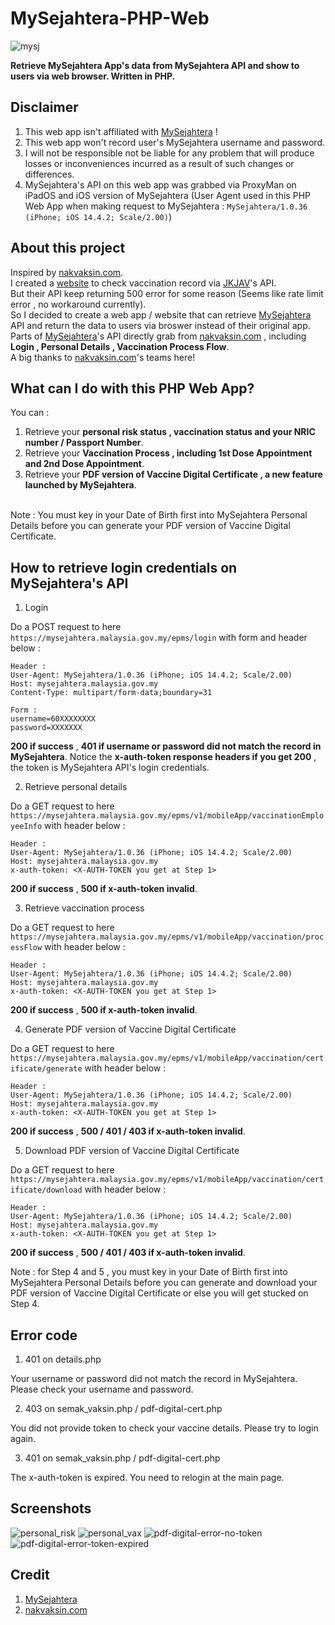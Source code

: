 # MySejahtera-PHP-Web
![mysj](https://www.mkn.gov.my/web/wp-content/uploads/sites/3/2020/03/logoMySejahtera_FINAL_ou.png)

**Retrieve MySejahtera App's data from MySejahtera API and show to users via web browser. Written in PHP.**

## Disclaimer
1. This web app isn't affiliated with [MySejahtera](https://mysejahtera.malaysia.gov.my) !
2. This web app won't record user's MySejahtera username and password. 
3. I will not be responsible not be liable for any problem that will produce losses or inconveniences incurred as a result of such changes or differences.
4. MySejahtera's API on this web app was grabbed via ProxyMan on iPadOS and iOS version of MySejahtera (User Agent used in this PHP Web App when making request to MySejahtera : ```MySejahtera/1.0.36 (iPhone; iOS 14.4.2; Scale/2.00)```)


## About this project
Inspired by [nakvaksin.com](https://github.com/nubpro/nakvaksin). 
</br>
I created a [website](https://www.samsam123.tk/vaksinmy) to check vaccination record via [JKJAV](https://vaksincovid.gov.my)'s API. 
</br>
But their API keep returning 500 error for some reason (Seems like rate limit error , no workaround currently). 
</br>
So I decided to create a web app / website that can retrieve [MySejahtera](https://mysejahtera.malaysia.gov.my) API and return the data to users via broswer instead of their original app. 
</br>
Parts of [MySejahtera](https://mysejahtera.malaysia.gov.my)'s API directly grab from [nakvaksin.com](https://github.com/nubpro/nakvaksin) , including **Login , Personal Details , Vaccination Process Flow**. 
</br>
A big thanks to [nakvaksin.com](https://github.com/nubpro/nakvaksin)'s teams here!

## What can I do with this PHP Web App?
You can :
1. Retrieve your **personal risk status , vaccination status and your NRIC number / Passport Number**.
2. Retrieve your **Vaccination Process , including 1st Dose Appointment and 2nd Dose Appointment**.
3. Retrieve your **PDF version of Vaccine Digital Certificate , a new feature launched by MySejahtera**.
</br>
Note : You must key in your Date of Birth first into MySejahtera Personal Details before you can generate your PDF version of Vaccine Digital Certificate.

## How to retrieve login credentials on MySejahtera's API
1. Login

Do a POST request to here ```https://mysejahtera.malaysia.gov.my/epms/login``` with form and header below :
```
Header :
User-Agent: MySejahtera/1.0.36 (iPhone; iOS 14.4.2; Scale/2.00)
Host: mysejahtera.malaysia.gov.my
Content-Type: multipart/form-data;boundary=31

Form : 
username=60XXXXXXXX
password=XXXXXXX
``` 
**200 if success** , **401 if username or password did not match the record in MySejahtera**.
Notice the **x-auth-token response headers if you get 200** , the token is MySejahtera API's login credentials.

2. Retrieve personal details 

Do a GET request to here ```https://mysejahtera.malaysia.gov.my/epms/v1/mobileApp/vaccinationEmployeeInfo``` with header below :
```
Header :
User-Agent: MySejahtera/1.0.36 (iPhone; iOS 14.4.2; Scale/2.00)
Host: mysejahtera.malaysia.gov.my
x-auth-token: <X-AUTH-TOKEN you get at Step 1>

```
**200 if success** , **500 if x-auth-token invalid**.

3. Retrieve vaccination process

Do a GET request to here ```https://mysejahtera.malaysia.gov.my/epms/v1/mobileApp/vaccination/processFlow``` with header below : 
```
Header :
User-Agent: MySejahtera/1.0.36 (iPhone; iOS 14.4.2; Scale/2.00)
Host: mysejahtera.malaysia.gov.my
x-auth-token: <X-AUTH-TOKEN you get at Step 1>

```
**200 if success** , **500 if x-auth-token invalid**.

4. Generate PDF version of Vaccine Digital Certificate

Do a GET request to here ```https://mysejahtera.malaysia.gov.my/epms/v1/mobileApp/vaccination/certificate/generate``` with header below : 
```
Header :
User-Agent: MySejahtera/1.0.36 (iPhone; iOS 14.4.2; Scale/2.00)
Host: mysejahtera.malaysia.gov.my
x-auth-token: <X-AUTH-TOKEN you get at Step 1>

```
**200 if success** , **500 / 401 / 403 if x-auth-token invalid**.

5. Download PDF version of Vaccine Digital Certificate

Do a GET request to here ```https://mysejahtera.malaysia.gov.my/epms/v1/mobileApp/vaccination/certificate/download``` with header below : 
```
Header :
User-Agent: MySejahtera/1.0.36 (iPhone; iOS 14.4.2; Scale/2.00)
Host: mysejahtera.malaysia.gov.my
x-auth-token: <X-AUTH-TOKEN you get at Step 1>

```
**200 if success** , **500 / 401 / 403 if x-auth-token invalid**.

Note : for Step 4 and 5 , you must key in your Date of Birth first into MySejahtera Personal Details before you can generate and download your PDF version of Vaccine Digital Certificate or else you will get stucked on Step 4.

## Error code

1. 401 on details.php

Your username or password did not match the record in MySejahtera. Please check your username and password.

2. 403 on semak_vaksin.php / pdf-digital-cert.php

You did not provide token to check your vaccine details. Please try to login again.

3. 401 on semak_vaksin.php / pdf-digital-cert.php

The x-auth-token is expired. You need to relogin at the main page.



## Screenshots
![personal_risk](https://user-images.githubusercontent.com/58818070/138039865-833547d4-d8fc-4c8d-a48e-ef7828da2af3.png)
![personal_vax](https://user-images.githubusercontent.com/58818070/138040113-805ea178-4378-48ef-b576-84d86b67502f.png)
![pdf-digital-error-no-token](https://user-images.githubusercontent.com/58818070/138040786-134f7274-5f88-4cfa-a925-5e717f63b455.png)
![pdf-digital-error-token-expired](https://user-images.githubusercontent.com/58818070/138041564-2334c332-efee-4c78-88ad-21d626d5f200.png)

## Credit
1. [MySejahtera](https://mysejahtera.malaysia.gov.my)
2. [nakvaksin.com](https://github.com/nubpro/nakvaksin)


